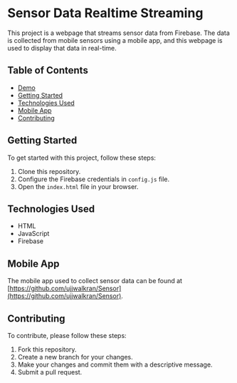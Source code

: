 # Sensor Data Realtime Streaming

This project is a webpage that streams sensor data from Firebase. The data is collected from mobile sensors using a mobile app, and this webpage is used to display that data in real-time.

## Table of Contents

- [Demo](#demo)
- [Getting Started](#getting-started)
- [Technologies Used](#technologies-used)
- [Mobile App](#mobile-app)
- [Contributing](#contributing)

## Getting Started

To get started with this project, follow these steps:

1. Clone this repository.
2. Configure the Firebase credentials in `config.js` file.
3. Open the `index.html` file in your browser.

## Technologies Used

- HTML
- JavaScript
- Firebase

## Mobile App

The mobile app used to collect sensor data can be found at [https://github.com/ujjwalkran/Sensor](https://github.com/ujjwalkran/Sensor).

## Contributing

To contribute, please follow these steps:

1. Fork this repository.
2. Create a new branch for your changes.
3. Make your changes and commit them with a descriptive message.
4. Submit a pull request.

